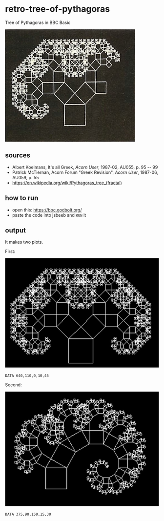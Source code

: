 # retro-tree-of-pythagoras
Tree of Pythagoras in BBC Basic

![pics/partial-tree.jpg](pics/partial-tree.jpg)

## sources
- Albert Koelmans, It's all Greek, _Acorn User_, 1987-02, AU055, p. 95 -- 99
- Patrick McTiernan, Acorn Forum "Greek Revision", _Acorn User_, 1987-06, AU059, p. 55
- https://en.wikipedia.org/wiki/Pythagoras_tree_(fractal)

## how to run
- open this: https://bbc.godbolt.org/
- paste the code into jsbeeb and `RUN` it

## output
It makes two plots.

First:

![pics/output-1.jpg](pics/output-1.jpg)

`DATA 640,110,0,10,45`

Second: 

![pics/output-2.jpg](pics/output-2.jpg)

`DATA 375,90,150,15,30`
